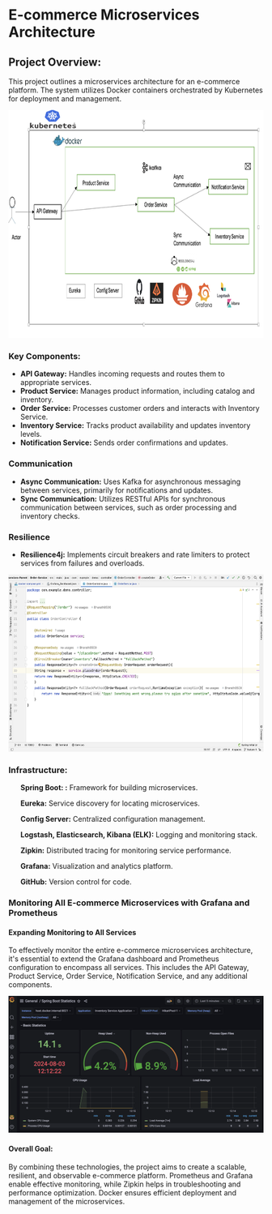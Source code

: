<html lang="en">
  <body>
    <div>
      <h1>E-commerce Microservices Architecture</h1>
      <h2>Project Overview:</h2>
      <p>
        This project outlines a microservices architecture for an e-commerce
        platform. The system utilizes Docker containers orchestrated by
        Kubernetes for deployment and management.
      </p>
      <img
        src="./Images/Architecture.png"
        alt=""
        height="450px"
        width="800px"
      />
      <h3>Key Components:</h3>
      <ul>
        <li>
          <h4 style="display: inline">API Gateway:</h4>
          Handles incoming requests and routes them to appropriate services.
        </li>
        <li>
          <h4 style="display: inline">Product Service:</h4>
          Manages product information, including catalog and inventory.
        </li>
        <li>
          <h4 style="display: inline">Order Service:</h4>
          Processes customer orders and interacts with Inventory Service.
        </li>
        <li>
          <h4 style="display: inline">Inventory Service:</h4>
          Tracks product availability and updates inventory levels.
        </li>
        <li>
          <h4 style="display: inline">Notification Service:</h4>
          Sends order confirmations and updates.
        </li>
      </ul>
      <h3>Communication</h3>
      <ul>
        <li>
          <h4 style="display: inline">Async Communication:</h4>
          Uses Kafka for asynchronous messaging between services, primarily for
          notifications and updates.
        </li>
        <li>
          <h4 style="display: inline">Sync Communication:</h4>
          Utilizes RESTful APIs for synchronous communication between services,
          such as order processing and inventory checks.
        </li>
      </ul>
      <h3>Resilience</h3>
      <ul>
      <li>
        <h4 style="display: inline">Resilience4j:</h4>
        Implements circuit breakers and rate limiters to protect services from
        failures and overloads.
      </li>
      </ul>
      <img
        src="./Images/Circut_Breakers.png"
        alt=""
        height="350px"
        width="600px"
      />
    </div>
    <h3>Infrastructure:</h3>
    <ul>
      <h4 style="display: inline">Spring Boot: :</h4>
      Framework for building microservices.
    </ul>
    <ul>
      <h4 style="display: inline">Eureka:</h4>
      Service discovery for locating microservices.
    </ul>
    <ul>
      <h4 style="display: inline">Config Server:</h4>
      Centralized configuration management.
    </ul>
    <ul>
      <h4 style="display: inline">Logstash, Elasticsearch, Kibana (ELK):</h4>
      Logging and monitoring stack.
    </ul>
    <ul>
      <h4 style="display: inline">Zipkin:</h4>
      Distributed tracing for monitoring service performance.
    </ul>
    <ul>
      <h4 style="display: inline">Grafana:</h4>
      Visualization and analytics platform.
    </ul>
    <ul>
      <h4 style="display: inline">GitHub:</h4>
      Version control for code.
    </ul>
    <div>
      <h3>
        Monitoring All E-commerce Microservices with Grafana and Prometheus
      </h3>
      <h4>Expanding Monitoring to All Services</h4>
      <p>
        To effectively monitor the entire e-commerce microservices architecture,
        it's essential to extend the Grafana dashboard and Prometheus
        configuration to encompass all services. This includes the API Gateway,
        Product Service, Order Service, Notification Service, and any additional
        components.
      </p>
      <img src="./Images/Grafana.png" alt="" height="270px" width="600px" />
    </div>
    <div>
      <h4>Overall Goal:</h4>
      <p>
        By combining these technologies, the project aims to create a scalable,
        resilient, and observable e-commerce platform. Prometheus and Grafana
        enable effective monitoring, while Zipkin helps in troubleshooting and
        performance optimization. Docker ensures efficient deployment and
        management of the microservices.
      </p>
    </div>
  </body>
</html>
